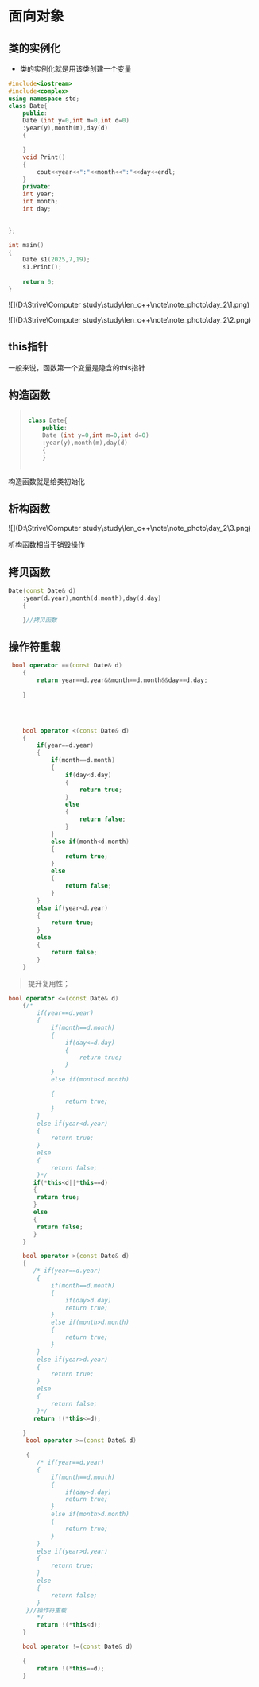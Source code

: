 # 面向对象

## 类的实例化

- 类的实例化就是用该类创建一个变量

```cpp
#include<iostream>
#include<complex>
using namespace std;
class Date{
    public:
    Date (int y=0,int m=0,int d=0)
    :year(y),month(m),day(d)
    {

    }
    void Print()
    {
        cout<<year<<":"<<month<<":"<<day<<endl;
    }
    private:
    int year;
    int month;
    int day;
    

};

int main()
{
    Date s1(2025,7,19);
    s1.Print();
    
    return 0;
}
```

![](D:\Strive\Computer study\study\len_c++\note\note_photo\day_2\1.png)

![](D:\Strive\Computer study\study\len_c++\note\note_photo\day_2\2.png)

## this指针

一般来说，函数第一个变量是隐含的this指针







## 构造函数

> ```cpp
> 
> class Date{
>     public:
>     Date (int y=0,int m=0,int d=0)
>     :year(y),month(m),day(d)
>     {
>     }
>     
> ```

构造函数就是给类初始化

## 析构函数

![](D:\Strive\Computer study\study\len_c++\note\note_photo\day_2\3.png)

析构函数相当于销毁操作

## 拷贝函数

```cpp
Date(const Date& d)
    :year(d.year),month(d.month),day(d.day)
    {

    }//拷贝函数
```

## 操作符重载

```cpp
 bool operator ==(const Date& d)
    {
        return year==d.year&&month==d.month&&day==d.day;
    
    }


    

    bool operator <(const Date& d)
    {
        if(year==d.year)
        {
            if(month==d.month)
            {
                if(day<d.day)
                {
                    return true;
                }
                else
                {
                    return false;
                }
            }
            else if(month<d.month)
            {
                return true;
            }
            else
            {
                return false;
            }
        }
        else if(year<d.year)
        {
            return true;
        }
        else
        {
            return false;
        }
    }
```

> 提升复用性；

```cpp
bool operator <=(const Date& d)
    {/*
        if(year==d.year)
        {
            if(month==d.month)
            {
                if(day<=d.day)
                {
                    return true;
                }
            }
            else if(month<d.month)

            {
                return true;
            }
        }
        else if(year<d.year)
        {
            return true;
        }
        else
        {
            return false;
        }*/
       if(*this<d||*this==d)
       {
        return true;
       }
       else
       {
        return false;
       }
    }

    bool operator >(const Date& d)
    {
       /* if(year==d.year)
        {
            if(month==d.month)
            {
                if(day>d.day)
                return true;
            }
            else if(month>d.month)
            {
                return true;
            }
        }
        else if(year>d.year)
        {
            return true;
        }
        else
        {
            return false;
        }*/
       return !(*this<=d);
        
    }
     bool operator >=(const Date& d)

     {
        /* if(year==d.year)
        {
            if(month==d.month)
            {
                if(day>d.day)
                return true;
            }
            else if(month>d.month)
            {
                return true;
            }
        }
        else if(year>d.year)
        {
            return true;
        }
        else
        {
            return false;
        }
     }//操作符重载
        */
        return !(*this<d);
    }

    bool operator !=(const Date& d)

    {
        return !(*this==d);
    }
```

